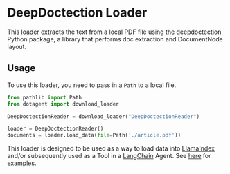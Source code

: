 # DeepDoctection Loader

This loader extracts the text from a local PDF file using the deepdoctection Python package, a library that performs
doc extraction and DocumentNode layout.

## Usage

To use this loader, you need to pass in a `Path` to a local file.

```python
from pathlib import Path
from dotagent import download_loader

DeepDoctectionReader = download_loader("DeepDoctectionReader")

loader = DeepDoctectionReader()
documents = loader.load_data(file=Path('./article.pdf'))
```

This loader is designed to be used as a way to load data into [LlamaIndex](https://github.com/jerryjliu/gpt_index/tree/main/gpt_index) and/or subsequently used as a Tool in a [LangChain](https://github.com/hwchase17/langchain) Agent. See [here](https://github.com/emptycrown/llama-hub/tree/main) for examples.
